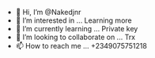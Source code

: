 - 👋 Hi, I’m @Nakedjnr
- 👀 I’m interested in ... Learning more
- 🌱 I’m currently learning ... Private key
- 💞️ I’m looking to collaborate on ... Trx
- 📫 How to reach me ... +2349075751218

<!---
Nakedjnr/Nakedjnr is a ✨ special ✨ repository because its `README.md` (this file) appears on your GitHub profile.
You can click the Preview link to take a look at your changes.
--->
